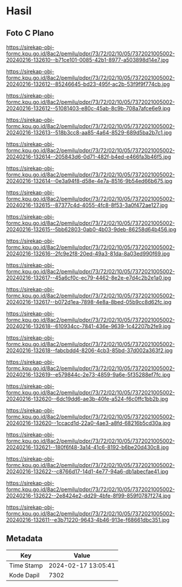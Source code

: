 # Hasil

## Foto C Plano

https://sirekap-obj-formc.kpu.go.id/8ac2/pemilu/pdpr/73/72/02/10/05/7372021005002-20240216-132610--b71ce101-0085-42b1-8977-a503898d14e7.jpg

https://sirekap-obj-formc.kpu.go.id/8ac2/pemilu/pdpr/73/72/02/10/05/7372021005002-20240216-132612--85246645-bd23-495f-ac2b-53f9f9f774cb.jpg

https://sirekap-obj-formc.kpu.go.id/8ac2/pemilu/pdpr/73/72/02/10/05/7372021005002-20240216-132612--51081403-e80c-45ab-8c9b-708a7afce6e9.jpg

https://sirekap-obj-formc.kpu.go.id/8ac2/pemilu/pdpr/73/72/02/10/05/7372021005002-20240216-132613--518b3cc8-aa85-4a64-8529-689d5ba2b7c1.jpg

https://sirekap-obj-formc.kpu.go.id/8ac2/pemilu/pdpr/73/72/02/10/05/7372021005002-20240216-132614--205843d6-0d71-482f-b4ed-e466fa3b46f5.jpg

https://sirekap-obj-formc.kpu.go.id/8ac2/pemilu/pdpr/73/72/02/10/05/7372021005002-20240216-132614--0e3a94f8-d58e-4e7a-8516-9b54ed66b675.jpg

https://sirekap-obj-formc.kpu.go.id/8ac2/pemilu/pdpr/73/72/02/10/05/7372021005002-20240216-132615--87377c4d-4055-4fc8-8f53-3a0f472ae127.jpg

https://sirekap-obj-formc.kpu.go.id/8ac2/pemilu/pdpr/73/72/02/10/05/7372021005002-20240216-132615--5bb62803-0ab0-4b03-9deb-86258d64b456.jpg

https://sirekap-obj-formc.kpu.go.id/8ac2/pemilu/pdpr/73/72/02/10/05/7372021005002-20240216-132616--2fc9e2f8-20ed-49a3-81da-8a03ed990f69.jpg

https://sirekap-obj-formc.kpu.go.id/8ac2/pemilu/pdpr/73/72/02/10/05/7372021005002-20240216-132617--45a6cf0c-ec79-4462-8e2e-e7d4c2b2e1a0.jpg

https://sirekap-obj-formc.kpu.go.id/8ac2/pemilu/pdpr/73/72/02/10/05/7372021005002-20240216-132617--b072d1ea-7898-4e8a-8bed-05b9cc8d62fc.jpg

https://sirekap-obj-formc.kpu.go.id/8ac2/pemilu/pdpr/73/72/02/10/05/7372021005002-20240216-132618--610934cc-7841-436e-9639-1c42207b2fe9.jpg

https://sirekap-obj-formc.kpu.go.id/8ac2/pemilu/pdpr/73/72/02/10/05/7372021005002-20240216-132618--fabcbdd4-8206-4cb3-85bd-37d002a363f2.jpg

https://sirekap-obj-formc.kpu.go.id/8ac2/pemilu/pdpr/73/72/02/10/05/7372021005002-20240216-132619--e579844c-2e73-4859-9a6e-5f35288ef7fc.jpg

https://sirekap-obj-formc.kpu.go.id/8ac2/pemilu/pdpr/73/72/02/10/05/7372021005002-20240216-132620--6dc19dd6-ae3b-40fe-a524-f6c0ffc1bb2b.jpg

https://sirekap-obj-formc.kpu.go.id/8ac2/pemilu/pdpr/73/72/02/10/05/7372021005002-20240216-132620--1ccacd1d-22a0-4ae3-a8fd-68216b5cd30a.jpg

https://sirekap-obj-formc.kpu.go.id/8ac2/pemilu/pdpr/73/72/02/10/05/7372021005002-20240216-132621--180f6f48-3a14-41c6-8192-b6be20d430c8.jpg

https://sirekap-obj-formc.kpu.go.id/8ac2/pemilu/pdpr/73/72/02/10/05/7372021005002-20240216-132622--c8766d17-14d1-4e77-94a6-db1abecfae41.jpg

https://sirekap-obj-formc.kpu.go.id/8ac2/pemilu/pdpr/73/72/02/10/05/7372021005002-20240216-132622--2e8424e2-dd29-4bfe-8f99-859f0787f274.jpg

https://sirekap-obj-formc.kpu.go.id/8ac2/pemilu/pdpr/73/72/02/10/05/7372021005002-20240216-132611--e3b71220-9643-4b46-913e-f68661dbc351.jpg


## Metadata

| Key        | Value               |
| ---------- | ------------------- |
| Time Stamp | 2024-02-17 13:05:41 |
| Kode Dapil | 7302                |



